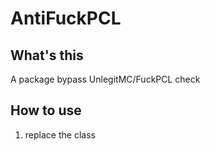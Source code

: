 # AntiFuckPCL

## What's this

A package bypass UnlegitMC/FuckPCL check

## How to use

1. replace the class

